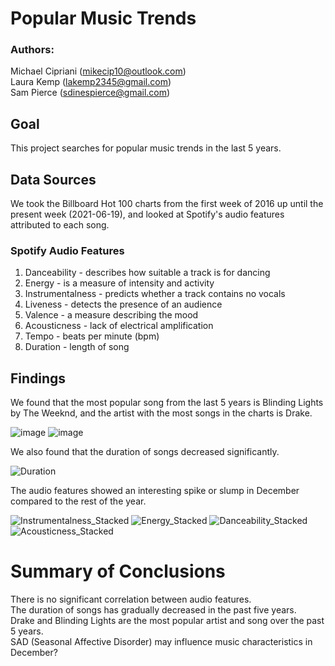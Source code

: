 # Popular Music Trends
### Authors: 
Michael Cipriani (mikecip10@outlook.com)  
Laura Kemp (lakemp2345@gmail.com)  
Sam Pierce (sdinespierce@gmail.com)  

## Goal
This project searches for popular music trends in the last 5 years. 

## Data Sources

We took the Billboard Hot 100 charts from the first week of 2016 up until the present week (2021-06-19), and looked at Spotify's audio features attributed to each song. 

### Spotify Audio Features

1. Danceability - describes how suitable a track is for dancing
2. Energy - is a measure of intensity and activity 
3. Instrumentalness - predicts whether a track contains no vocals
4. Liveness - detects the presence of an audience
5. Valence - a measure describing the mood
6. Acousticness - lack of electrical amplification
7. Tempo - beats per minute (bpm)
9. Duration - length of song

## Findings

We found that the most popular song from the last 5 years is Blinding Lights by The Weeknd, and the artist with the most songs in the charts is Drake. 

![image](https://user-images.githubusercontent.com/68654923/123173531-be492600-d44c-11eb-8bec-2d98d3d3c832.png)
![image](https://user-images.githubusercontent.com/68654923/123173563-c903bb00-d44c-11eb-9592-3484d98bd24a.png)

We also found that the duration of songs decreased significantly. 

![Duration](https://user-images.githubusercontent.com/68654923/123184170-23a71200-d461-11eb-857f-1bd7c6773c41.png)


The audio features showed an interesting spike or slump in December compared to the rest of the year. 

![Instrumentalness_Stacked](https://user-images.githubusercontent.com/68654923/123184230-41747700-d461-11eb-8fe3-499483316ffa.png)
![Energy_Stacked](https://user-images.githubusercontent.com/68654923/123184248-4b967580-d461-11eb-8da5-e9e28968cada.png)
![Danceability_Stacked](https://user-images.githubusercontent.com/68654923/123184256-505b2980-d461-11eb-8454-4a9e1e82aec4.png)
![Acousticness_Stacked](https://user-images.githubusercontent.com/68654923/123184264-54874700-d461-11eb-92ef-b252ab0abd00.png)


# Summary of Conclusions

There is no significant correlation between audio features.  
The duration of songs has gradually decreased in the past five years.  
Drake and Blinding Lights are the most popular artist and song over the past 5 years.  
SAD (Seasonal Affective Disorder) may influence music characteristics in December?



